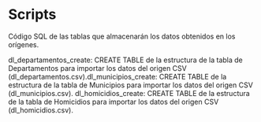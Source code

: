 # Scripts
Código SQL de las tablas que almacenarán los datos obtenidos en los orígenes.

dl_departamentos_create: CREATE TABLE de la estructura de la tabla de Departamentos para importar los datos del origen CSV
(dl_departamentos.csv).dl_municipios_create: CREATE TABLE de la estructura de la tabla de Municipios para importar los datos del origen CSV (dl_municipios.csv).
dl_homicidios_create: CREATE TABLE de la estructura de la tabla de Homicidios para importar los datos del origen CSV (dl_homicidios.csv).
